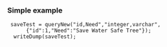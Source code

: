 ### Simple example 

```luceescript+trycf
 saveTest = queryNew("id,Need","integer,varchar",
      {"id":1,"Need":"Save Water Safe Tree"});
  writeDump(saveTest);
```